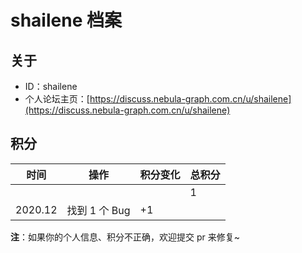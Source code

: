 # shailene 档案

## 关于

- ID：shailene
- 个人论坛主页：[https://discuss.nebula-graph.com.cn/u/shailene](https://discuss.nebula-graph.com.cn/u/shailene)

## 积分

| 时间 | 操作 | 积分变化 | 总积分  |
| --- | --- | --- | --- |
|  |  |  | 1 |
| 2020.12 | 找到 1 个 Bug | +1 |  |


**注**：如果你的个人信息、积分不正确，欢迎提交 pr 来修复~